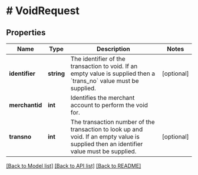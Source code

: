 # # VoidRequest

## Properties

Name | Type | Description | Notes
------------ | ------------- | ------------- | -------------
**identifier** | **string** | The identifier of the transaction to void. If an empty value is supplied then a &#x60;trans_no&#x60; value must be supplied. | [optional]
**merchantid** | **int** | Identifies the merchant account to perform the void for. |
**transno** | **int** | The transaction number of the transaction to look up and void. If an empty value is supplied then an identifier value must be supplied. | [optional]

[[Back to Model list]](../../README.md#models) [[Back to API list]](../../README.md#endpoints) [[Back to README]](../../README.md)
